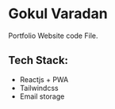 # Gokul Varadan
Portfolio Website code File. 
## Tech Stack:
* Reactjs + PWA
* Tailwindcss
* Email storage
